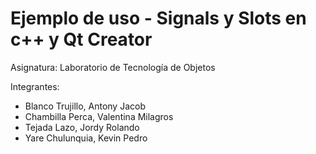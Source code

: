 # Ejemplo de uso - Signals y Slots en c++ y Qt Creator

Asignatura: Laboratorio de Tecnología de Objetos

Integrantes:
 - Blanco Trujillo, Antony Jacob
 - Chambilla Perca, Valentina Milagros
 - Tejada Lazo, Jordy Rolando
 - Yare Chulunquia, Kevin Pedro

